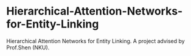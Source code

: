 # Hierarchical-Attention-Networks-for-Entity-Linking
Hierarchical Attention Networks for Entity Linking. A project advised by Prof.Shen (NKU). 
